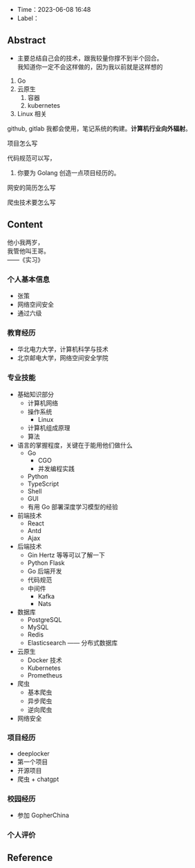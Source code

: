 - Time：2023-06-08 16:48
- Label：

## Abstract

- 主要总结自己会的技术，跟我较量你撑不到半个回合。  
我知道你一定不会这样做的，因为我以前就是这样想的

1. Go
2. 云原生
	1. 容器
	2. kubernetes
3. Linux 相关

github, gitlab 我都会使用，笔记系统的构建。**计算机行业向外辐射**。

项目怎么写

代码规范可以写，

1. 你要为 Golang 创造一点项目经历的。

网安的简历怎么写

爬虫技术要怎么写

## Content

他小我两岁，  
我管他叫王哥。  
——《实习》

### 个人基本信息

- 张策
- 网络空间安全
- 通过六级

### 教育经历

- 华北电力大学，计算机科学与技术
- 北京邮电大学，网络空间安全学院

### 专业技能

- 基础知识部分
	- 计算机网络
	- 操作系统
		- Linux
	- 计算机组成原理
	- 算法
- 语言的掌握程度，关键在于能用他们做什么
	- Go
		- CGO
		- 并发编程实践
	- Python
	- TypeScript
	- Shell
	- GUI
	- 有用 Go 部署深度学习模型的经验
- 前端技术
	- React
	- Antd
	- Ajax
- 后端技术
	- Gin Hertz 等等可以了解一下
	- Python Flask
	- Go 后端开发
	- 代码规范
	- 中间件
		- Kafka
		- Nats
- 数据库
	- PostgreSQL
	- MySQL
	- Redis
	- Elasticsearch —— 分布式数据库
- 云原生
	- Docker 技术
	- Kubernetes
	- Prometheus
- 爬虫
	- 基本爬虫
	- 异步爬虫
	- 逆向爬虫
- 网络安全

### 项目经历

- deeplocker
- 第一个项目
- 开源项目
- 爬虫 + chatgpt

### 校园经历

- 参加 GopherChina

### 个人评价

## Reference
